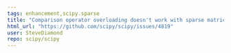 ```yaml
---
tags: enhancement,scipy.sparse
title: "Comparison operator overloading doesn't work with sparse matrices"
html_url: "https://github.com/scipy/scipy/issues/4819"
user: SteveDiamond
repo: scipy/scipy
---
```



